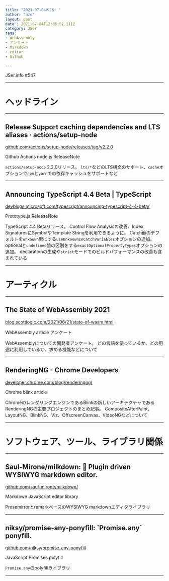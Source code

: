 ```yaml
---
title: "2021-07-04のJS: "
author: "azu"
layout: post
date : 2021-07-04T12:05:02.111Z
category: JSer
tags:
- WebAssembly
- アンケート
- Markdown
- editor
- Github

---
```


JSer.info #547

----

<h1 class="site-genre">ヘッドライン</h1>

----

## Release Support caching dependencies and LTS aliases · actions/setup-node
[github.com/actions/setup-node/releases/tag/v2.2.0](https://github.com/actions/setup-node/releases/tag/v2.2.0 "Release Support caching dependencies and LTS aliases · actions/setup-node")
<p class="jser-tags jser-tag-icon"><span class="jser-tag">Github</span> <span class="jser-tag">Actions</span> <span class="jser-tag">node.js</span> <span class="jser-tag">ReleaseNote</span></p>

`actions/setup-node` 2.2.0リリース。 `lts/*`などのLTS構文のサポート、`cache`オプションで`npm`と`yarn`での依存キャッシュをサポートなど


----

## Announcing TypeScript 4.4 Beta | TypeScript
[devblogs.microsoft.com/typescript/announcing-typescript-4-4-beta/](https://devblogs.microsoft.com/typescript/announcing-typescript-4-4-beta/ "Announcing TypeScript 4.4 Beta | TypeScript")
<p class="jser-tags jser-tag-icon"><span class="jser-tag">Prototype.js</span> <span class="jser-tag">ReleaseNote</span></p>

TypeScript 4.4 Betaリリース。 Control Flow Analysisの改善、Index SignaturesにSymbolやTemplate Stringを利用できるように。
Catch節のデフォルトを`unknown`型にする`useUnknownInCatchVariables`オプションの追加。
optionalと`undefined`値の区別をする`exactOptionalPropertyTypes`オプションの追加。
declarationの生成や`strict`モードでのビルドパフォーマンスの改善も含まれている


----
<h1 class="site-genre">アーティクル</h1>

----

## The State of WebAssembly 2021
[blog.scottlogic.com/2021/06/21/state-of-wasm.html](https://blog.scottlogic.com/2021/06/21/state-of-wasm.html "The State of WebAssembly 2021")
<p class="jser-tags jser-tag-icon"><span class="jser-tag">WebAssembly</span> <span class="jser-tag">article</span> <span class="jser-tag">アンケート</span></p>

WebAssemblyについての開発者アンケート。
どの言語を使っているか、どの用途に利用しているか、求める機能などについて


----

## RenderingNG - Chrome Developers
[developer.chrome.com/blog/renderingng/](https://developer.chrome.com/blog/renderingng/ "RenderingNG - Chrome Developers")
<p class="jser-tags jser-tag-icon"><span class="jser-tag">Chrome</span> <span class="jser-tag">blink</span> <span class="jser-tag">article</span></p>

ChromeのレンダリングエンジンであるBlinkの新しいアーキテクチャであるRenderingNGの主要プロジェクトのまとめ記事。
CompositeAfterPaint、LayoutNG、BlinkNG、Viz、OffscreenCanvas、VideoNGなどについて


----
<h1 class="site-genre">ソフトウェア、ツール、ライブラリ関係</h1>

----

## Saul-Mirone/milkdown: 🍼 Plugin driven WYSIWYG markdown editor.
[github.com/saul-mirone/milkdown/](https://github.com/saul-mirone/milkdown/ "Saul-Mirone/milkdown: 🍼 Plugin driven WYSIWYG markdown editor.")
<p class="jser-tags jser-tag-icon"><span class="jser-tag">Markdown</span> <span class="jser-tag">JavaScript</span> <span class="jser-tag">editor</span> <span class="jser-tag">library</span></p>

ProsemirrorとremarkベースのWYSIWYG markdownエディタライブラリ


----

## niksy/promise-any-ponyfill: \`Promise.any\` ponyfill.
[github.com/niksy/promise-any-ponyfill](https://github.com/niksy/promise-any-ponyfill "niksy/promise-any-ponyfill: \`Promise.any\` ponyfill.")
<p class="jser-tags jser-tag-icon"><span class="jser-tag">JavaScript</span> <span class="jser-tag">Promises</span> <span class="jser-tag">polyfill</span></p>

`Promise.any`のpolyfillライブラリ


----
